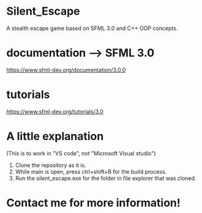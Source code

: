 # Silent_Escape
A stealth escape game based on SFML 3.0 and C++ OOP concepts.

# documentation --> SFML 3.0
https://www.sfml-dev.org/documentation/3.0.0

# tutorials
https://www.sfml-dev.org/tutorials/3.0

# A little explanation 
(This is to work in "VS code", not "Microsoft Visual studio")

1. Clone the repository as it is.
2. While main is open, press ctrl+shift+B for the build process.
3. Run the silent_escape.exe for the folder in file explorer that was cloned. 

# Contact me for more information!

